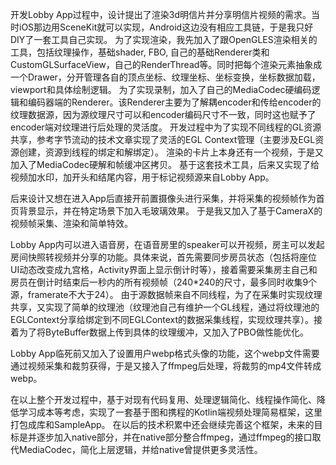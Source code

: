 开发Lobby App过程中，设计提出了渲染3d明信片并分享明信片视频的需求。当时iOS那边用SceneKit就可以实现，Android这边没有相应工具链，于是我只好DIY了一套工具自己实现。
为了实现渲染，我先加入了跟OpenGLES渲染相关的工具，包括纹理操作，基础shader, FBO, 自己的基础Renderer类和CustomGLSurfaceView，自己的RenderThread等。同时把每个渲染元素抽象成一个Drawer，分开管理各自的顶点坐标、纹理坐标、坐标变换，坐标数据加载，viewport和具体绘制逻辑。
为了实现录制，加入了自己的MediaCodec硬编码逻辑和编码器端的Renderer。该Renderer主要为了解耦encoder和传给encoder的纹理数据源，因为源纹理尺寸可以和encoder编码尺寸不一致，同时这也赋予了encoder端对纹理进行后处理的灵活度。
开发过程中为了实现不同线程的GL资源共享，参考字节流动的技术文章实现了灵活的EGL Context管理（主要涉及EGL资源创建，资源到线程的绑定和解绑定）。
渲染的卡片上本身还有一个视频，于是又加入了MediaCodec硬解和帧缓冲区拷贝。
基于这套技术工具，后来又实现了给视频加水印，加开头和结尾内容，用于标记视频源来自Lobby App。

后来设计又想在进入App后直接开前置摄像头进行采集，并将采集的视频帧作为首页背景显示，并在特定场景下加入毛玻璃效果。
于是我又加入了基于CameraX的视频帧采集、渲染和简单特效。

Lobby App内可以进入语音房，在语音房里的speaker可以开视频，房主可以发起房间快照转视频并分享的功能。具体来说，首先需要同步房员状态（包括将座位UI动态改变成九宫格，Activity界面上显示倒计时等），接着需要采集房主自己和房员在倒计时结束后一秒内的所有视频帧（240*240的尺寸，最多同时收集9个源，framerate不大于24）。
由于源数据帧来自不同线程，为了在采集时实现纹理共享，又实现了简单的纹理池（纹理池自己有维护一个GL线程，通过将纹理池的EGLContext分享给绑定到不同EGLContext的数据采集线程，实现纹理共享）。接着为了将ByteBuffer数据上传到具体的纹理缓冲，又加入了PBO做性能优化。

Lobby App临死前又加入了设置用户webp格式头像的功能，这个webp文件需要通过视频采集和裁剪获得，于是又接入了ffmpeg后处理，将裁剪的mp4文件转成webp。

在以上整个开发过程中，基于对现有代码复用、处理逻辑简化、线程操作简化、降低学习成本等考虑，实现了一套基于图和携程的Kotlin端视频处理简易框架，这里打包成库和SampleApp。
在以后的技术积累中还会继续完善这个框架，未来的目标是并逐步加入native部分，并在native部分整合ffmpeg，通过ffmpeg的接口取代MediaCodec，简化上层逻辑，并给native曾提供更多灵活性。
